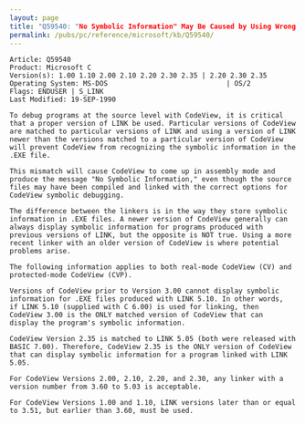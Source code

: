 ```yaml
---
layout: page
title: "Q59540: "No Symbolic Information" May Be Caused by Using Wrong Linker"
permalink: /pubs/pc/reference/microsoft/kb/Q59540/
---
```


	Article: Q59540
	Product: Microsoft C
	Version(s): 1.00 1.10 2.00 2.10 2.20 2.30 2.35 | 2.20 2.30 2.35
	Operating System: MS-DOS                             | OS/2
	Flags: ENDUSER | S_LINK
	Last Modified: 19-SEP-1990
	
	To debug programs at the source level with CodeView, it is critical
	that a proper version of LINK be used. Particular versions of CodeView
	are matched to particular versions of LINK and using a version of LINK
	newer than the versions matched to a particular version of CodeView
	will prevent CodeView from recognizing the symbolic information in the
	.EXE file.
	
	This mismatch will cause CodeView to come up in assembly mode and
	produce the message "No Symbolic Information," even though the source
	files may have been compiled and linked with the correct options for
	CodeView symbolic debugging.
	
	The difference between the linkers is in the way they store symbolic
	information in .EXE files. A newer version of CodeView generally can
	always display symbolic information for programs produced with
	previous versions of LINK, but the opposite is NOT true. Using a more
	recent linker with an older version of CodeView is where potential
	problems arise.
	
	The following information applies to both real-mode CodeView (CV) and
	protected-mode CodeView (CVP).
	
	Versions of CodeView prior to Version 3.00 cannot display symbolic
	information for .EXE files produced with LINK 5.10. In other words,
	if LINK 5.10 (supplied with C 6.00) is used for linking, then
	CodeView 3.00 is the ONLY matched version of CodeView that can
	display the program's symbolic information.
	
	CodeView Version 2.35 is matched to LINK 5.05 (both were released with
	BASIC 7.00). Therefore, CodeView 2.35 is the ONLY version of CodeView
	that can display symbolic information for a program linked with LINK
	5.05.
	
	For CodeView Versions 2.00, 2.10, 2.20, and 2.30, any linker with a
	version number from 3.60 to 5.03 is acceptable.
	
	For CodeView Versions 1.00 and 1.10, LINK versions later than or equal
	to 3.51, but earlier than 3.60, must be used.
